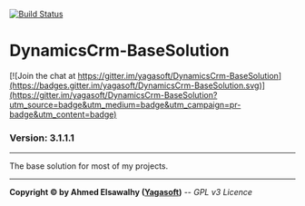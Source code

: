 [![Build Status](https://dev.azure.com/DemoOrganisation1/CRM-DevOps/_apis/build/status/CRM-DevOps-CI?branchName=master)](https://dev.azure.com/DemoOrganisation1/CRM-DevOps/_build/latest?definitionId=4&branchName=master)

# DynamicsCrm-BaseSolution

[![Join the chat at https://gitter.im/yagasoft/DynamicsCrm-BaseSolution](https://badges.gitter.im/yagasoft/DynamicsCrm-BaseSolution.svg)](https://gitter.im/yagasoft/DynamicsCrm-BaseSolution?utm_source=badge&utm_medium=badge&utm_campaign=pr-badge&utm_content=badge)

### Version: 3.1.1.1
---

The base solution for most of my projects.

---
**Copyright &copy; by Ahmed Elsawalhy ([Yagasoft](http://yagasoft.com))** -- _GPL v3 Licence_
